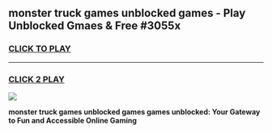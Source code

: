 
## monster truck games unblocked games - Play Unblocked Gmaes & Free #3055x
<h3>
<a href="https://news.freeplayer.one?title=monster_truck_games_unblocked_games&ref=03M">CLICK TO PLAY</a></h3>
<hr>

<h3>
<a href="https://news.freeplayer.one?title=monster_truck_games_unblocked_games&ref=03M">CLICK 2 PLAY</a>
  
</h3>

<a href="https://news.freeplayer.one?title=monster_truck_games_unblocked_games&ref=03M"><img src="https://clearcache.store/games.png"></a>


**monster truck games unblocked games games unblocked: Your Gateway to Fun and Accessible Online Gaming**
